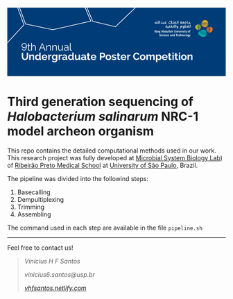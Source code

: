 <p align="center"><img src="ugpc.png" alt="UGPC" width="1000"></p>

# Third generation sequencing of _Halobacterium salinarum_ NRC-1 model archeon organism

This repo contains the detailed computational methods used in our work. This research project was fully developed at [Microbial System Biology Lab](http://labisismi.fmrp.usp.br/index.php/en/)) of [Ribeirão Preto Medical School](https://www.fmrp.usp.br/en/) at [University of São Paulo](https://www5.usp.br/#english), Brazil.


The pipeline was divided into the followind steps:

1. Basecalling
1. Dempultiplexing
1. Trimming
1. Assembling

The command used in each step are available in the file `pipeline.sh`

---

Feel free to contact us!

> _Vinícius H F Santos_
>
> _vinicius6.santos@usp.br_
>
> [_vhfsantos.netlify.com_](vhfsantos.netlify.com)

